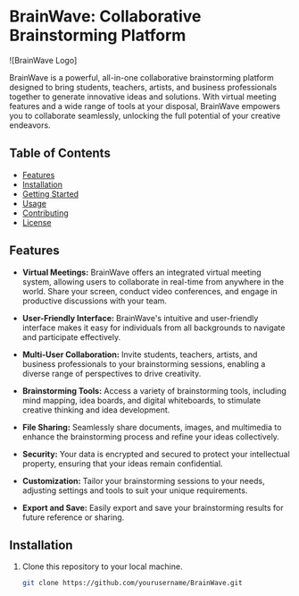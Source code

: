 # BrainWave: Collaborative Brainstorming Platform

![BrainWave Logo]

BrainWave is a powerful, all-in-one collaborative brainstorming platform designed to bring students, teachers, artists, and business professionals together to generate innovative ideas and solutions. With virtual meeting features and a wide range of tools at your disposal, BrainWave empowers you to collaborate seamlessly, unlocking the full potential of your creative endeavors.

## Table of Contents

- [Features](#features)
- [Installation](#installation)
- [Getting Started](#getting-started)
- [Usage](#usage)
- [Contributing](#contributing)
- [License](#license)

## Features

- **Virtual Meetings:** BrainWave offers an integrated virtual meeting system, allowing users to collaborate in real-time from anywhere in the world. Share your screen, conduct video conferences, and engage in productive discussions with your team.

- **User-Friendly Interface:** BrainWave's intuitive and user-friendly interface makes it easy for individuals from all backgrounds to navigate and participate effectively.

- **Multi-User Collaboration:** Invite students, teachers, artists, and business professionals to your brainstorming sessions, enabling a diverse range of perspectives to drive creativity.

- **Brainstorming Tools:** Access a variety of brainstorming tools, including mind mapping, idea boards, and digital whiteboards, to stimulate creative thinking and idea development.

- **File Sharing:** Seamlessly share documents, images, and multimedia to enhance the brainstorming process and refine your ideas collectively.

- **Security:** Your data is encrypted and secured to protect your intellectual property, ensuring that your ideas remain confidential.

- **Customization:** Tailor your brainstorming sessions to your needs, adjusting settings and tools to suit your unique requirements.

- **Export and Save:** Easily export and save your brainstorming results for future reference or sharing.

## Installation

1. Clone this repository to your local machine.
   ```bash
   git clone https://github.com/yourusername/BrainWave.git
